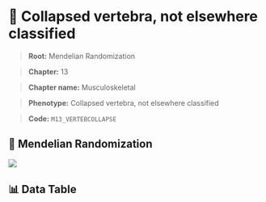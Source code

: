 # 🧪 Collapsed vertebra, not elsewhere classified

> **Root:** Mendelian Randomization

> **Chapter:** 13  

> **Chapter name:** Musculoskeletal

> **Phenotype:** Collapsed vertebra, not elsewhere classified  

> **Code:** `M13_VERTEBCOLLAPSE`

## 🧬 Mendelian Randomization  

<img src="/MR/Figures/Forward/M13_VERTEBCOLLAPSE.png"/>

## 📊 Data Table

<CsvTableMRF src="/public/MR/Data/Forward/M13_VERTEBCOLLAPSE.csv"/>
